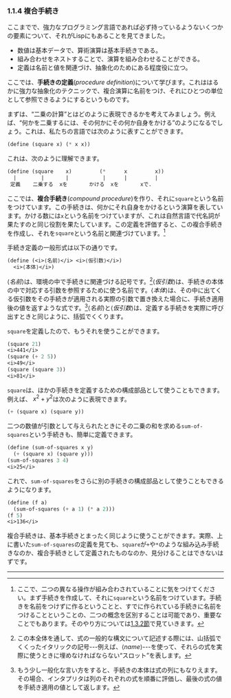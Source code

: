 ### <span class="chapnum">1.1.4</span> 複合手続き

ここまでで、強力なプログラミング言語であれば必ず持っているようないくつかの要素について、それがLispにもあることを見てきました。

- 数値は基本データで、算術演算は基本手続きである。
- 組み合わせをネストすることで、演算を組み合わせることができる。
- 定義は名前と値を関連づけ、抽象化のためにある程度役に立つ。


ここでは、**手続きの定義**(_procedure definition_)について学びます。これははるかに強力な抽象化のテクニックで、複合演算に名前をつけ、それにひとつの単位として参照できるようにするというものです。


まずは、“二乗の計算”とはどのように表現できるかを考えてみましょう。例えば、“何かを二乗するには、その何かにその何か自身をかける”のようになるでしょう。これは、私たちの言語では次のように表すことができます。

```scheme
(define (square x) (* x x))
```


これは、次のように理解できます。

```scheme
(define (square    x)         (*      x         x))
  |        |       |           |      |         |
 定義    二乗する  xを       かける  xを       xで.
```


ここでは、**複合手続き**(_compound procedure_)を作り、それに$\texttt{square}$という名前をつけています。この手続きは、何かにそれ自身をかけるという演算を表しています。かける数には$\texttt{x}$という名前をつけていますが、これは自然言語で代名詞が果たすのと同じ役割を果たしています。この定義を評価すると、この複合手続きを作成し、それを$\texttt{square}$という名前と関連づけています。[^12]


手続き定義の一般形式は以下の通りです。

```scheme
(define (<i>⟨名前⟩</i> <i>⟨仮引数⟩</i>)
  <i>⟨本体⟩</i>)
```


⟨<i>名前</i>⟩は、環境の中で手続きに関連づける記号です。[^13]⟨<i>仮引数</i>⟩は、手続きの本体の中で対応する引数を参照するために使う名前です。⟨<i>本体</i>⟩は、その中に出てくる仮引数をその手続きが適用される実際の引数で置き換えた場合に、手続き適用後の値を返すような式です。[^14]⟨<i>名前</i>⟩と⟨<i>仮引数</i>⟩は、定義する手続きを実際に呼び出すときと同じように、括弧でくくります。


$\texttt{square}$を定義したので、もうそれを使うことができます。

```scheme
(square 21)
<i>441</i>
(square (+ 2 5))
<i>49</i>
(square (square 3))
<i>81</i>
```


$\texttt{square}$は、ほかの手続きを定義するための構成部品として使うこともできます。例えば、 $x^2 + y^2$は次のように表現できます。

```scheme
(+ (square x) (square y))
```


二つの数値が引数として与えられたときにその二乗の和を求める$\texttt{sum-of-squares}$という手続きも、簡単に定義できます。

```scheme
(define (sum-of-squares x y)
  (+ (square x) (square y)))
(sum-of-squares 3 4)
<i>25</i>
```


これで、$\texttt{sum-of-squares}$をさらに別の手続きの構成部品として使うこともできるようになります。

```scheme
(define (f a)
  (sum-of-squares (+ a 1) (* a 2)))
(f 5)
<i>136</i>
```


複合手続きは、基本手続きとまったく同じように使うことができます。実際、上に書いた$\texttt{sum-of-squares}$の定義を見ても、$\texttt{square}$が$\texttt{+}$や$\texttt{*}$のような組み込み手続きなのか、複合手続きとして定義されたものなのか、見分けることはできないはずです。

---

[^12]: ここで、二つの異なる操作が組み合わされていることに気をつけてください。まず手続きを作成して、それに$\texttt{square}$という名前をつけています。手続きを名前をつけずに作るということと、すでに作られている手続きに名前をつけることということの、二つの概念を区別することは可能であり、重要なことでもあります。そのやり方については[1.3.2節](1.3.2_Constructing_Procedures_Using_lambda.md)で見ていきます。

[^13]: この本全体を通して、式の一般的な構文について記述する際には、山括弧でくくったイタリックの記号---例えば、⟨<i>name</i>⟩---を使って、それらの式を実際に使うときに埋めなければならない“スロット”を表します。

[^14]: もう少し一般化な言い方をすると、手続きの本体は式の列にもなりえます。その場合、インタプリタは列のそれぞれの式を順番に評価し、最後の式の値を手続き適用の値として返します。